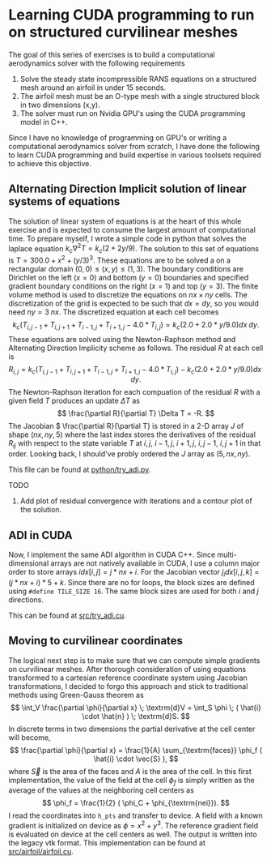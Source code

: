 # Learning CUDA programming to run on structured curvilinear meshes


The goal of this series of exercises is to build a computational aerodynamics solver with the following requirements

1. Solve the steady state incompressible RANS equations on a structured mesh around an airfoil in under 15 seconds. 
2. The airfoil mesh must be an O-type mesh with a single structured block in two dimensions (x,y).
3. The solver must run on Nvidia GPU's using the CUDA programming model in C++.

Since I have no knowledge of programming on GPU's or writing a computational aerodynamics solver from scratch, I have done the following to learn CUDA programming and build expertise in various toolsets required to achieve this objective.

Alternating Direction Implicit solution of linear systems of equations
----------------------------------------------------------------------

The solution of linear system of equations is at the heart of this whole exercise and is expected to consume the largest amount of computational time. To prepare myself, I wrote a simple code in python that solves the laplace equation $k_c \nabla^2 T = k_c(2 + 2 y / 9 )$. The solution to this set of equations is $T = 300.0 + x^2 + (y/3)^3$. These equations are to be solved a on a rectangular domain $(0,0) \leq (x,y) \leq (1,3)$. The boundary conditions are Dirichlet on the left ($x=0$) and bottom ($y=0$) boundaries and specified gradient boundary conditions on the right ($x=1$) and top ($y=3$). The finite volume method is used to discretize the equations on $nx \times ny$ cells. The discretization of the grid is expected to be such that $dx = dy$, so you would need $ny = 3 \; nx$. The discretized equation at each cell becomes
$$
    k_c \left (T_{i,j-1} + T_{i,j+1} + T_{i-1,j} + T_{i+1,j} - 4.0 * T_{i,j} \right ) = k_c \left ( 2.0 + 2.0 * y / 9.0 \right ) dx \; dy.
$$
These equations are solved using the Newton-Raphson method and Alternating Direction Implicity scheme as follows. The residual $R$ at each cell is
$$
 R_{i,j} =  k_c \left (T_{i,j-1} + T_{i,j+1} + T_{i-1,j} + T_{i+1,j} - 4.0 * T_{i,j} \right ) - k_c \left ( 2.0 + 2.0 * y / 9.0 \right ) dx \; dy.
$$
The Newton-Raphson iteration for each compuation of the residual $R$ with a given field $T$ produces an update $\Delta T$ as 
$$
\frac{\partial R}{\partial T} \Delta T = -R.
$$
The Jacobian $ \frac{\partial R}{\partial T} is stored in a 2-D array $J$ of shape $(nx,ny,5)$ where the last index stores the derivatives of the residual $R_{ij}$ with respect to the state variable $T$ at $i,j$, $i-1,j$, $i+1,j$, $i,j-1$, $i,j+1$ in that order. Looking back, I should've probly ordered the $J$ array as $(5,nx,ny)$.

This file can be found at [python/try_adi.py](python/try_adi.py). 

TODO

1. Add plot of residual convergence with iterations and a contour plot of the solution.


ADI in CUDA
-----------

Now, I implement the same ADI algorithm in CUDA C++. Since multi-dimensional arrays are not natively available in CUDA, I use a column major order to store arrays $idx[i,j] = j * nx + i$. For the Jacobian vector $j_idx[i,j,k] = (j * nx + i) * 5 + k$. Since there are no for loops, the block sizes are defined using `#define TILE_SIZE 16`. The same block sizes are used for both $i$ and $j$ directions.

This can be found at [src/try_adi.cu](src/try_adi.cu). 


Moving to curvilinear coordinates
---------------------------------

The logical next step is to make sure that we can compute simple gradients on curvilinear meshes. After thorough consideration of using equations transformed to a cartesian reference coordinate system using Jacobian transformations, I decided to forgo this approach and stick to traditional methods using Green-Gauss theorem as 
$$
 \int_V \frac{\partial \phi}{\partial x} \; \textrm{d}V = \int_S \phi \; ( \hat{i} \cdot \hat{n} ) \; \textrm{d}S.
$$
In discrete terms in two dimensions the partial derivative at the cell center will become,
$$
\frac{\partial \phi}{\partial x} = \frac{1}{A} \sum_{\textrm{faces}} \phi_f  ( \hat{i} \cdot \vec{S} ),
$$
where $\vec{S}$ is the area of the faces and $A$ is the area of the cell. In this first implementation, the value of the field at the cell $\phi_f$ is simply written as the average of the values at the neighboring cell centers as
$$
\phi_f = \frac{1}{2} ( \phi_C + \phi_{\textrm{nei}}).
$$
I read the coordinates into `h_pts` and transfer to device. A field with a known gradient is initialized on device as $\phi = x^2 + y^3$. The reference gradient field is evaluated on device at the cell centers as well. The  output is written into the legacy vtk format. This implementation can be found at [src/airfoil/airfoil.cu](src/airfoil/airfoil.cu).




